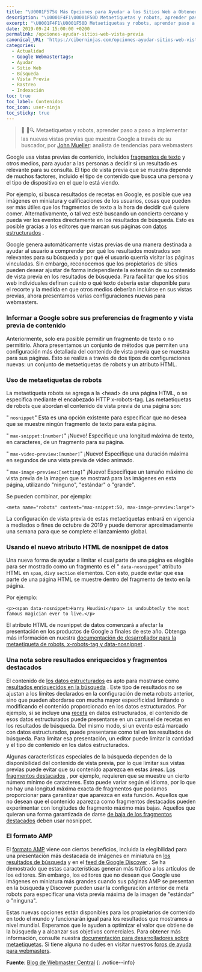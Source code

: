 ```yaml
---
title: "\U0001F575️‍♀️ Más Opciones para Ayudar a los Sitios Web a Obtener una Vista Previa de su Contenido en la Búsqueda de Google"
description: "\U0001F4F1\U0001F50D Metaetiquetas y robots, aprender paso a paso a implementar las nuevas vistas previas que muestra Google a través de su buscador, por John Mueller"
excerpt: "\U0001F4F1\U0001F50D Metaetiquetas y robots, aprender paso a paso a implementar las nuevas vistas previas que muestra Google a través de su buscador, por John Mueller"
date: 2019-09-24 15:00:00 +0200
permalink: /opciones-ayudar-sitios-web-vista-previa
canonical_URL: 'https://ciberninjas.com/opciones-ayudar-sitios-web-vista-previa'
categories:
  - Actualidad
  - Google Webmastertags:
  - Ayudar
  - Sitio Web
  - Búsqueda
  - Vista Previa
  - Rastreo
  - Indexación
toc: true
toc_label: Contenidos
toc_icon: user-ninja
toc_sticky: true
---
```


> 📰 📱🔍 Metaetiquetas y robots, aprender paso a paso a implementar las nuevas vistas previas que muestra Google a trav&eacute;s de su buscador, por [John Mueller](https://twitter.com/johnmu?rel=rel)\: analista de tendencias para webmasters

Google usa vistas previas de contenido, incluidos [fragmentos de texto](https://support.google.com/webmasters/answer/35624) y otros medios, para ayudar a las personas a decidir si un resultado es relevante para su consulta. El tipo de vista previa que se muestra depende de muchos factores, incluido el tipo de contenido que busca una persona y el tipo de dispositivo en el que lo est&aacute; viendo.

Por ejemplo, si busca resultados de recetas en Google, es posible que vea im&aacute;genes en miniatura y calificaciones de los usuarios, cosas que pueden ser m&aacute;s &uacute;tiles que los fragmentos de texto a la hora de decidir qu&eacute; quiere comer. Alternativamente, o tal vez est&eacute; buscando un concierto cercano y pueda ver los eventos directamente en los resultados de b&uacute;squeda. Esto es posible gracias a los editores que marcan sus p&aacute;ginas con [datos estructurados](https://developers.google.com/search/docs/guides/search-gallery) .

Google genera autom&aacute;ticamente vistas previas de una manera destinada a ayudar al usuario a comprender por qu&eacute; los resultados mostrados son relevantes para su b&uacute;squeda y por qu&eacute; el usuario querr&iacute;a visitar las p&aacute;ginas vinculadas. Sin embargo, reconocemos que los propietarios de sitios pueden desear ajustar de forma independiente la extensi&oacute;n de su contenido de vista previa en los resultados de b&uacute;squeda. Para facilitar que los sitios web individuales definan cu&aacute;nto o qu&eacute; texto deber&iacute;a estar disponible para el recorte y la medida en que otros medios deber&iacute;an incluirse en sus vistas previas, ahora presentamos varias configuraciones nuevas para webmasters.

### Informar a Google sobre sus preferencias de fragmento y vista previa de contenido

Anteriormente, solo era posible permitir un fragmento de texto o no permitirlo. Ahora presentamos un conjunto de m&eacute;todos que permiten una configuraci&oacute;n m&aacute;s detallada del contenido de vista previa que se muestra para sus p&aacute;ginas. Esto se realiza a trav&eacute;s de dos tipos de configuraciones nuevas: un conjunto de metaetiquetas de robots y un atributo HTML.

### Uso de metaetiquetas de robots

La metaetiqueta robots se agrega a la &lt;head&gt; de una p&aacute;gina HTML, o se especifica mediante el encabezado HTTP x-robots-tag. Las metaetiquetas de robots que abordan el contenido de vista previa de una p&aacute;gina son:

" `nosnippet`" Esta es una opci&oacute;n existente para especificar que no desea que se muestre ning&uacute;n fragmento de texto para esta p&aacute;gina.

" `max-snippet:[number]`" &iexcl;Nuevo\! Especifique una longitud m&aacute;xima de texto, en caracteres, de un fragmento para su p&aacute;gina.

" `max-video-preview:[number]`" &iexcl;Nuevo\! Especifique una duraci&oacute;n m&aacute;xima en segundos de una vista previa de video animado.

" `max-image-preview:[setting]`" &iexcl;Nuevo\! Especifique un tama&ntilde;o m&aacute;ximo de vista previa de la imagen que se mostrar&aacute; para las im&aacute;genes en esta p&aacute;gina, utilizando "ninguno", "est&aacute;ndar" o "grande".

Se pueden combinar, por ejemplo:

~~~
<meta name="robots" content="max-snippet:50, max-image-preview:large">
~~~

La configuraci&oacute;n de vista previa de estas metaetiquetas entrar&aacute; en vigencia a mediados o fines de octubre de 2019 y puede demorar aproximadamente una semana para que se complete el lanzamiento global.

### Usando el nuevo atributo HTML de nosnippet de datos

Una nueva forma de ayudar a limitar el cual parte de una p&aacute;gina es elegible para ser mostrado como un fragmento es el " `data-nosnippet`" atributo HTML en `span`, `div`y `section` elementos. Con esto, puede evitar que esa parte de una p&aacute;gina HTML se muestre dentro del fragmento de texto en la p&aacute;gina.

Por ejemplo:

~~~
<p><span data-nosnippet>Harry Houdini</span> is undoubtedly the most famous magician ever to live.</p>
~~~

El atributo HTML de nosnippet de datos comenzar&aacute; a afectar la presentaci&oacute;n en los productos de Google a finales de este a&ntilde;o. Obtenga m&aacute;s informaci&oacute;n en nuestra [documentaci&oacute;n de desarrollador para la metaetiqueta de robots, x-robots-tag y data-nosnippet](https://developers.google.com/search/reference/robots_meta_tag) .

### Una nota sobre resultados enriquecidos y fragmentos destacados

El contenido de [los datos estructurados](https://developers.google.com/search/docs/guides/intro-structured-data) es apto para mostrarse como [resultados enriquecidos en la b&uacute;squeda](https://developers.google.com/search/docs/guides/search-gallery) . Este tipo de resultados no se ajustan a los l&iacute;mites declarados en la configuraci&oacute;n de meta robots anterior, sino que pueden abordarse con mucha mayor especificidad limitando o modificando el contenido proporcionado en los datos estructurados. Por ejemplo, si se incluye una [receta](https://developers.google.com/search/docs/data-types/recipe) en datos estructurados, el contenido de esos datos estructurados puede presentarse en un carrusel de recetas en los resultados de b&uacute;squeda. Del mismo modo, si un evento est&aacute; marcado con datos estructurados, puede presentarse como tal en los resultados de b&uacute;squeda. Para limitar esa presentaci&oacute;n, un editor puede limitar la cantidad y el tipo de contenido en los datos estructurados.

Algunas caracter&iacute;sticas especiales de la b&uacute;squeda dependen de la disponibilidad del contenido de vista previa, por lo que limitar sus vistas previas puede evitar que su contenido aparezca en estas &aacute;reas. [Los fragmentos destacados](https://support.google.com/websearch/answer/9351707) , por ejemplo, requieren que se muestre un cierto n&uacute;mero m&iacute;nimo de caracteres. Esto puede variar seg&uacute;n el idioma, por lo que no hay una longitud m&aacute;xima exacta de fragmentos que podamos proporcionar para garantizar que aparezca en esta funci&oacute;n. Aquellos que no desean que el contenido aparezca como fragmentos destacados pueden experimentar con longitudes de fragmento m&aacute;ximo m&aacute;s bajas. Aquellos que quieran una forma garantizada de darse [de baja de los fragmentos destacados](https://support.google.com/webmasters/answer/6229325) deben usar nosnippet.

### El formato AMP

El [formato AMP](https://kutt.it/amp) viene con ciertos beneficios, incluida la elegibilidad para una presentaci&oacute;n m&aacute;s destacada de im&aacute;genes en miniatura en [los resultados de b&uacute;squeda](https://developers.google.com/search/docs/guides/about-amp) y en el [feed de Google Discover](https://support.google.com/webmasters/answer/9046777) . Se ha demostrado que estas caracter&iacute;sticas generan m&aacute;s tr&aacute;fico a los art&iacute;culos de los editores. Sin embargo, los editores que no desean que Google use im&aacute;genes en miniatura m&aacute;s grandes cuando sus p&aacute;ginas AMP se presentan en la b&uacute;squeda y Discover pueden usar la configuraci&oacute;n anterior de meta robots para especificar una vista previa m&aacute;xima de la imagen de "est&aacute;ndar" o "ninguna".

Estas nuevas opciones est&aacute;n disponibles para los propietarios de contenido en todo el mundo y funcionar&aacute;n igual para los resultados que mostramos a nivel mundial. Esperamos que le ayuden a optimizar el valor que obtiene de la b&uacute;squeda y a alcanzar sus objetivos comerciales. Para obtener m&aacute;s informaci&oacute;n, consulte nuestra [documentaci&oacute;n para desarrolladores sobre metaetiquetas](https://developers.google.com/search/reference/robots_meta_tag). Si tiene alguna no dudes en visitar nuestros [foros de ayuda para webmasters](https://support.google.com/webmasters/go/community).

**Fuente**\: [Blog de Webmaster Central](https://webmasters.googleblog.com/2019/09/more-controls-on-search.html "Más Opciones para Ayudar a los Sitios Web a Obtener una Vista Previa de su Contenido en la Búsqueda de Google")
{: .notice--info}